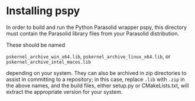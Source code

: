 # Installing pspy

In order to build and run the Python Parasolid wrapper pspy,
this directory must contain the Parasolid library files from
your Parasolid distribution.

These should be named

`pskernel_archive_win_x64.lib`, `pskernel_archive_linux_x64.lib`, or `pskernel_archive_intel_macos.lib`

depending on your system. They can also be archived in zip directories to assist in committing to a 
repository; in this case, replace `.lib` with `.zip` in the above names, and the build files,
either setup.py or CMakeLists.txt, will extract the appropriate version for your system.